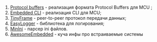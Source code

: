 1. [Protocol buffers](https://github.com/nanopb/nanopb) - реализация формата Protocol Buffers для MCU ;  
2. [Embedded CLI](https://github.com/funbiscuit/embedded-cli) - реализация CLI для MCU;
3. [TinyFrame](https://github.com/MightyPork/TinyFrame) - peer-to-peer протокол передачи данных;
4. [EasyLogger](https://github.com/armink/EasyLogger) - библиотека для логирования;
5. [MinIni](https://github.com/compuphase/minIni) - парсер ini файлов.
6. [AwesomeEmbedded](https://github.com/OSabuser/Awesome-Embedded?tab=readme-ov-file) - куча инфы про встраиваемые системы

